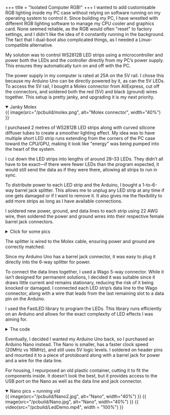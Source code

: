 +++
title = "Isolated Computer RGB!"
+++
I wanted to add customisable RGB lighting inside my PC case without relying on software running on my operating system to control it. Since building my PC, I have wrestled with different RGB lighting software to manage my CPU cooler and graphics card. None seemed reliable, as the RGB would often "reset" to factory settings, and I didn't like the idea of it constantly running in the background. The fact that I dual-boot also complicated things, as I needed a Linux-compatible alternative.

My solution was to control WS2812B LED strips using a microcontroller and power both the LEDs and the controller directly from my PC’s power supply. This ensures they automatically turn on and off with the PC.

The power supply in my computer is rated at 25A on the 5V rail. I chose this because my Arduino Uno can be directly powered by it, as can the 5V LEDs. To access the 5V rail, I bought a Molex connector from AliExpress, cut off the connectors, and soldered both the red (5V) and black (ground) wires together. This setup is pretty janky, and upgrading it is my next priority.

<details open>
    <summary>Janky Molex</summary>
    {{ image(src="/pcbuild/molex.png", alt="Molex connector", width="40%") }}
</details>

I purchased 2 metres of WS2812B LED strips along with curved silicone diffuser tubes to create a smoother lighting effect. My idea was to have multiple short LED strip runs extending from the corners of the PC case toward the CPU/GPU, making it look like "energy" was being pumped into the heart of the system.

I cut down the LED strips into lengths of around 28–33 LEDs. They didn’t all have to be exact—if there were fewer LEDs than the program expected, it would still send the data as if they were there, allowing all strips to run in sync.

To distribute power to each LED strip and the Arduino, I bought a 1-to-6-way barrel jack splitter. This allows me to unplug any LED strip at any time if one gets damaged or if I want to remove it. It also gives me the flexibility to add more strips as long as I have available connections.

I soldered new power, ground, and data lines to each strip using 22 AWG wire, then soldered the power and ground wires into their respective female barrel jack connectors.

<details>
    <summary>Click for some pics</summary>
    {{ image(src="/pcbuild/FemaleBarrel.jpg", alt="Female barrel connector", width="30%") }}
    {{ image(src="/pcbuild/Splitter.png", alt="6 way splitter", width="30%") }}
    {{ image(src="/pcbuild/RearPanelInstall.jpg", alt="Rear panel install", width="30%") }}
</details>

The splitter is wired to the Molex cable, ensuring power and ground are correctly matched.

Since my Arduino Uno has a barrel jack connector, it was easy to plug it directly into the 6-way splitter for power.

To connect the data lines together, I used a Wago 5-way connector. While it isn’t designed for permanent solutions, I decided it was suitable since it draws little current and remains stationary, reducing the risk of it being knocked or damaged. I connected each LED strip’s data line to the Wago connector, along with a wire that leads from the last remaining slot to a data pin on the Arduino.

I used the FastLED library to program the LEDs. This library runs efficiently on an Arduino and allows for the exact complexity of LED effects I was aiming for.

<details>
    <summary>The code</summary>
    <pre><code class="language-cpp">

    #include <FastLED.h>

    #define NUM_LEDS 33
    #define DATA_PIN 6

    CRGB leds[NUM_LEDS];

    void setup() {
      FastLED.addLeds<WS2812B, DATA_PIN, GRB>(leds, NUM_LEDS);
      FastLED.setBrightness(200);
      fill_solid(leds, NUM_LEDS, CRGB::Black);
      FastLED.show();
    }

    void loop() {
      pumpEffect();
    }

    void pumpEffect() {
      for (int i = 0; i < NUM_LEDS; i++) {  
        // Currently is pure red to pure blue blend.. mainly purple though
        leds[i] = blend(CRGB(255, 0, 0), CRGB(0, 0, 255), map(i, 0, NUM_LEDS - 1, 0, 255));

        // Leave fading trail behind focus led
        for (int j = 0; j < NUM_LEDS; j++) {
          leds[j].fadeToBlackBy(80);  // fade duration
        }

        FastLED.show();

        // note: Increase max delay for more dramatic ramp up
        // note: Increase exponent for more pronounced effect
        float delayFactor = pow((1.0f - ((float)i / (NUM_LEDS - 1))), 4.5);  
        int delayTime = 2 + (120 * delayFactor);

        delay(delayTime);
      }
    }
   </code></pre>
</details>

Eventually, I decided I wanted my Arduino Uno back, so I purchased an Arduino Nano instead. The Nano is smaller, has a faster clock speed (20MHz vs 16MHz), and still uses 5V logic levels. I soldered on header pins and mounted it to a piece of protoboard along with a barrel jack for power and a wire for the data line.

For housing, I repurposed an old plastic container, cutting it to fit the components inside. It doesn’t look the best, but it provides access to the USB port on the Nano as well as the data line and jack connector.
<details open>
    <summary>Nano pics + running vid</summary>
    {{ image(src="/pcbuild/Nano2.jpg", alt="Nano", width="40%") }}
    {{ image(src="/pcbuild/Nano.jpg", alt="Nano", width="40%") }}
    {{ video(src="/pcbuild/LedDemo.mp4", width = "100%") }}
</details>
